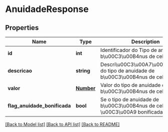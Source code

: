 # AnuidadeResponse

## Properties
Name | Type | Description | Notes
------------ | ------------- | ------------- | -------------
**id** | **int** | Identificador do Tipo de anuidade de b\u00C3\u00B4nus de celular | [optional] 
**descricao** | **string** | Descri\u00C3\u00A7\u00C3\u00A3o do tipo de anuidade de b\u00C3\u00B4nus de celular | [optional] 
**valor** | [**Number**](Number.md) | Valor do tipo de anuidade de b\u00C3\u00B4nus de celular | [optional] 
**flag_anuidade_bonificada** | **bool** | Se o tipo de anuidade de b\u00C3\u00B4nus de celular \u00C3\u00A9 bonificada | [optional] 

[[Back to Model list]](../README.md#documentation-for-models) [[Back to API list]](../README.md#documentation-for-api-endpoints) [[Back to README]](../README.md)


